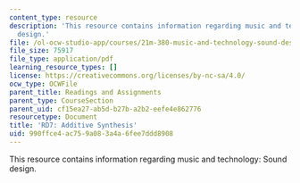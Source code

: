 ```yaml
---
content_type: resource
description: 'This resource contains information regarding music and technology: Sound
  design.'
file: /ol-ocw-studio-app/courses/21m-380-music-and-technology-sound-design-spring-2016/990ffce4ac759a083a4a6fee7ddd8908_MIT21M_380S16_assn_rd7.pdf
file_size: 75917
file_type: application/pdf
learning_resource_types: []
license: https://creativecommons.org/licenses/by-nc-sa/4.0/
ocw_type: OCWFile
parent_title: Readings and Assignments
parent_type: CourseSection
parent_uid: cf15ea27-ab5d-b27b-a2b2-eefe4e862776
resourcetype: Document
title: 'RD7: Additive Synthesis'
uid: 990ffce4-ac75-9a08-3a4a-6fee7ddd8908
---
```

This resource contains information regarding music and technology: Sound design.